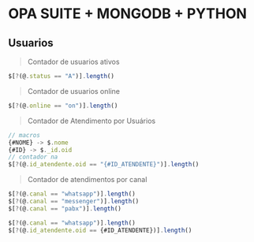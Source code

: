 # OPA SUITE + MONGODB + PYTHON

## Usuarios

> Contador de usuarios ativos

```js
$[?(@.status == "A")].length()
```

> Contador de usuarios online

```js
$[?(@.online == "on")].length()
```

> Contador de Atendimento por Usuários

```js
// macros
{#NOME} -> $.nome
{#ID} -> $._id.oid
// contador na 
$[?(@.id_atendente.oid == "{#ID_ATENDENTE}")].length()
```

> Contador de atendimentos por canal

```js
$[?(@.canal == "whatsapp")].length()
$[?(@.canal == "messenger")].length()
$[?(@.canal == "pabx")].length()
```

```js
$[?(@.canal == "whatsapp")].length()
$[?(@.id_atendente.oid == {#ID_ATENDENTE})].length()
```

```json

```
